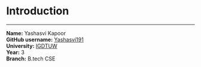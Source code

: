 # Introduction
---  
__Name:__ Yashasvi Kapoor  
__GitHub username:__ [Yashasvi191](https://github.com/Yashasvi191)  
__University:__ [IGDTUW](https://www.igdtuw.ac.in/)   
__Year:__ 3  
__Branch:__ B.tech CSE  
